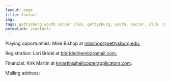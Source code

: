 ```yaml
---
layout: page
title: Contact
img: 
tags: gettysburg youth soccer club, gettysburg, youth, soccer, club, contact
permalink: /contact/
---
```

<p>Playing opportunities: 
Mike Bishop at <a href="mailto:mbishop@gettysburg.edu">mbishop@gettysburg.edu.</a></p>

<p>Registration: Lori Bridel at <a href="mailto:blbridel@embarqmail.com">blbridel@embarqmail.com.</a></p>

Financial: Kirk Martin at <a href="mailto:kmartin@helicopterapplicators.com">kmartin@helicopterapplicators.com.</a>

Mailing address: 
